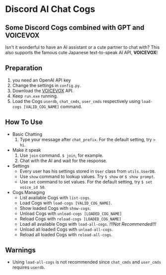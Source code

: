 ﻿# Discord AI Chat Cogs
## Some Discord Cogs combined with GPT and VOICEVOX
Isn't it wonderful to have an AI assistant or a cute partner to chat with?
This also supports the famous cute Japanese text-to-speak AI API, **VOICEVOX**!
## Preparation
1. you need an OpenAI API key
2. Change the settings in ```config.py```.
3. Download the [VOICEVOX](https://voicevox.hiroshiba.jp/) API.
4. Keep ```run.exe``` running.
5. Load the Cogs ```userdb```, ```chat_cmds```, ```user_cmds``` respectively using ```load-cogs [VALID_COG_NAME]``` command.
## How To Use
- Basic Chatting
  1. Type your message after ```chat_prefix```. For the default setting, try ```> hi```.
- Make it speak
  1. Use ```join``` command. ```$ join```, for example.
  2. Chat with the AI and wait for the response.
- Settings
  - Every user has his settings stored in ```User``` class from ```utils.UserDB```.
  - Use ```show``` command to lookup values. Try ```$ show``` or ```$ show prompt```.
  - Use ```set``` command to set values. For the default setting, try ```$ set voice_id 50```.
- Cogs Managing
  - List available Cogs with ```list-cogs```.
  - Load Cogs with ```load-cogs [VALID_COG_NAME]```.
  - Show loaded Cogs with ```show-cogs```.
  - Unload Cogs with ```unload-cogs [LOADED_COG_NAME]```
  - Reload Cogs with ```reload-cogs [LOADED_COG_NAME]```
  - Load all available Cogs with ```load-all-cogs```. *!!!Not Recommended!!!*
  - Unload all loaded Cogs with ```unload-all-cogs```.
  - Reload all loaded Cogs with ```reload-all-cogs```.
## Warnings
- Using ```load-all-cogs``` is not recommended since ```chat_cmds``` and ```user_cmds``` requires ```userdb```.
